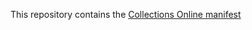 This repository contains the [Collections Online manifest](https://github.com/collections-online/manifest/blob/master/MANIFEST.da.md)
